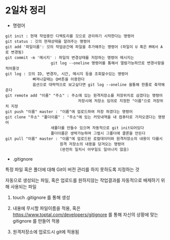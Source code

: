 # 2일차 정리

- 명령어

```
git init : 현재 작업중인 디렉토리를 깃으로 관리하기 시작한다는 명령어
git status : 깃의 현재상태을 알려주는 명령어
git add '파일이름': 깃의 작업공간에 파일을 추가해주는 명령어 (파일이 U 혹은 M에서 A로 변경됨)
git commit -m '메시지' : 파일의 변경상태를 저장하는 명령어 메시지는
					git log --oneline 명령어를 통해서 열람가능하므로 변경사항을 적어줄것
git log : 깃의 ID, 변경자, 시간, 메시지 등을 조회할수있는 명령어
			빠져나갈때는 Q버튼을 이용한다
			옵션으로 대략적으로 보고싶다면 git log --oneline 을통해 한줄로 축약해준다
git remote add "이름" "주소" : 주소에 있는 원격저장소를 저장위치로 삼겠다는 명령어
								저장시에 저장소 임의로 지정한 "이름"으로 저장위치 지정
git push "이름" master : "이름"에 업로드하여 저장 하겠다는 명령어
git clone "주소" "폴더이름" : "주소"에 있는 커밋내역을 내 컴퓨터로 가저오겠다는 명령어
					새폴더를 만들수 있으며 자동적으로 git init되어있다
					폴더이름은 생략가능하며 그럴시 그폴더에 클론을 만든다
git pull "이름" master : "이름"에 업로드된 로컬데이터와 원격저장소의 내용이 다를시
						원격 저장소의 내용을 당겨오는 명령어
						(완전히 일치시 아무일도 일어나지 않음)
```



- .gitignore

특정 파일 혹은 폴더에 대해 Git이 버전 관리를 하지 못하도록 지정하는 것

자동으로 생성되는 파일, 혹은 업로드를 원하지않는 작업결과를 자동적으로 배제하기 위해 사용되는 파일

1. touch .gitignore 를 통해 생성

2. 내용에 무시할 파일이름을 적용, 혹은 https://www.toptal.com/developers/gitignore 를 통해 자신의 상황에 맞는 gitignore 를 만들어 적용
3. 원격저장소에 업로드시 git에 적용됨





